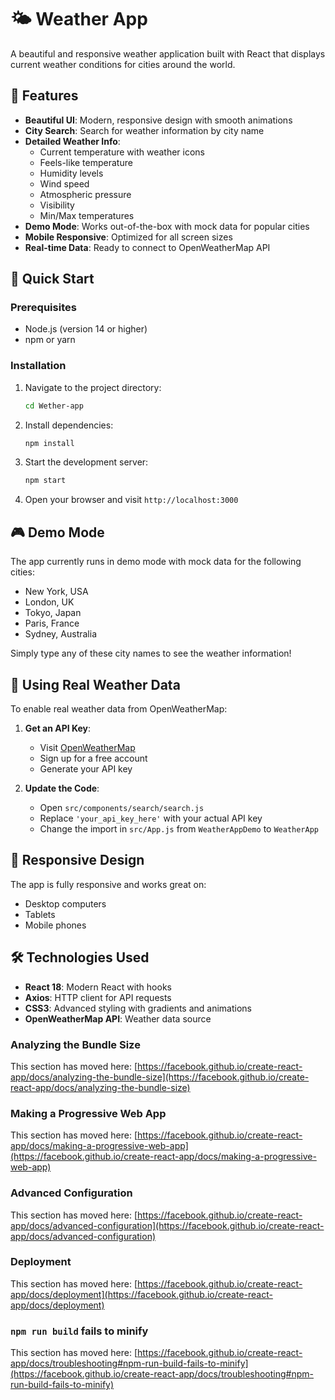 # 🌤️ Weather App

A beautiful and responsive weather application built with React that displays current weather conditions for cities around the world.

## 🌟 Features

- **Beautiful UI**: Modern, responsive design with smooth animations
- **City Search**: Search for weather information by city name
- **Detailed Weather Info**:
  - Current temperature with weather icons
  - Feels-like temperature
  - Humidity levels
  - Wind speed
  - Atmospheric pressure
  - Visibility
  - Min/Max temperatures
- **Demo Mode**: Works out-of-the-box with mock data for popular cities
- **Mobile Responsive**: Optimized for all screen sizes
- **Real-time Data**: Ready to connect to OpenWeatherMap API

## 🚀 Quick Start

### Prerequisites
- Node.js (version 14 or higher)
- npm or yarn

### Installation

1. Navigate to the project directory:
   ```bash
   cd Wether-app
   ```

2. Install dependencies:
   ```bash
   npm install
   ```

3. Start the development server:
   ```bash
   npm start
   ```

4. Open your browser and visit `http://localhost:3000`

## 🎮 Demo Mode

The app currently runs in demo mode with mock data for the following cities:
- New York, USA
- London, UK
- Tokyo, Japan
- Paris, France
- Sydney, Australia

Simply type any of these city names to see the weather information!

## 🔑 Using Real Weather Data

To enable real weather data from OpenWeatherMap:

1. **Get an API Key**:
   - Visit [OpenWeatherMap](https://openweathermap.org/api)
   - Sign up for a free account
   - Generate your API key

2. **Update the Code**:
   - Open `src/components/search/search.js`
   - Replace `'your_api_key_here'` with your actual API key
   - Change the import in `src/App.js` from `WeatherAppDemo` to `WeatherApp`

## 📱 Responsive Design

The app is fully responsive and works great on:
- Desktop computers
- Tablets
- Mobile phones

## 🛠️ Technologies Used

- **React 18**: Modern React with hooks
- **Axios**: HTTP client for API requests
- **CSS3**: Advanced styling with gradients and animations
- **OpenWeatherMap API**: Weather data source

### Analyzing the Bundle Size

This section has moved here: [https://facebook.github.io/create-react-app/docs/analyzing-the-bundle-size](https://facebook.github.io/create-react-app/docs/analyzing-the-bundle-size)

### Making a Progressive Web App

This section has moved here: [https://facebook.github.io/create-react-app/docs/making-a-progressive-web-app](https://facebook.github.io/create-react-app/docs/making-a-progressive-web-app)

### Advanced Configuration

This section has moved here: [https://facebook.github.io/create-react-app/docs/advanced-configuration](https://facebook.github.io/create-react-app/docs/advanced-configuration)

### Deployment

This section has moved here: [https://facebook.github.io/create-react-app/docs/deployment](https://facebook.github.io/create-react-app/docs/deployment)

### `npm run build` fails to minify

This section has moved here: [https://facebook.github.io/create-react-app/docs/troubleshooting#npm-run-build-fails-to-minify](https://facebook.github.io/create-react-app/docs/troubleshooting#npm-run-build-fails-to-minify)








 
 